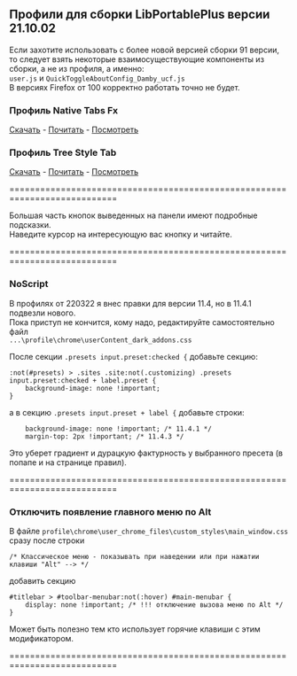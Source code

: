 ## Профили для сборки LibPortablePlus версии 21.10.02
Если захотите использовать с более новой версией сборки 91 версии, то следует взять некоторые взаимосуществующие компоненты из сборки, а не из профиля, а именно:  
`user.js` и `QuickToggleAboutConfig_Damby_ucf.js`  
В версиях Firefox от 100 корректно работать точно не будет.

### Профиль Native Tabs Fx
[Скачать](https://github.com/wvxwxvw/LibPortablePlus_Profiles/raw/main/Firefox.91.ESR.LPP.profile-ntfex_220322.7z)  -  [Почитать](https://github.com/wvxwxvw/LibPortablePlus_Profiles/blob/main/ntfex-Readme.md)  -  [Посмотреть](https://github.com/wvxwxvw/LibPortablePlus_Profiles/blob/main/ntfex-screen.md)  
  
### Профиль Tree Style Tab
[Скачать](https://github.com/wvxwxvw/LibPortablePlus_Profiles/raw/main/Firefox.91.ESR.LPP.profile-tstex_220322.7z)  -  [Почитать](https://github.com/wvxwxvw/LibPortablePlus_Profiles/blob/main/tstex-Readme.md)  -  [Посмотреть](https://github.com/wvxwxvw/LibPortablePlus_Profiles/blob/main/tstex-screen.md)  
  
===========================================================================  

Большая часть кнопок выведенных на панели имеют подробные подсказки.  
Наведите курсор на интересующую вас кнопку и читайте.

===========================================================================  

### NoScript

В профилях от 220322 я внес правки для версии 11.4, но в 11.4.1 подвезли нового.  
Пока приступ не кончится, кому надо, редактируйте самостоятельно файл  
`...\profile\chrome\userContent_dark_addons.css`  
  
После секции `.presets input.preset:checked {` добавьте секцию:  
```
:not(#presets) > .sites .site:not(.customizing) .presets input.preset:checked + label.preset {
	background-image: none !important;
}
```
а в секцию `.presets input.preset + label {` добавьте строки:  
```
	background-image: none !important; /* 11.4.1 */
	margin-top: 2px !important; /* 11.4.3 */
```
Это уберет градиент и дурацкую фактурность у выбранного пресета (в попапе и на странице правил).  
  
=========================================================================== 
  
### Отключить появление главного меню по Alt  
  
В файле `profile\chrome\user_chrome_files\custom_styles\main_window.css`  
сразу после строки
```
/* Классическое меню - показывать при наведении или при нажатии клавиши "Alt" --> */
```
добавить секцию
```
#titlebar > #toolbar-menubar:not(:hover) #main-menubar {
    display: none !important; /* !!! отключение вызова меню по Alt */
}
```
Может быть полезно тем кто использует горячие клавиши с этим модификатором.  
  
===========================================================================
